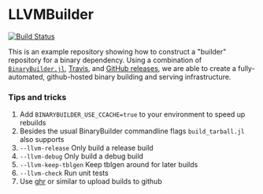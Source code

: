 # LLVMBuilder

[![Build Status](https://travis-ci.org/cdsousa/LLVMBuilder.svg?branch=master)](https://travis-ci.org/cdsousa/LLVMBuilder)

This is an example repository showing how to construct a "builder" repository for a binary dependency.  Using a combination of [`BinaryBuilder.jl`](https://github.com/staticfloat/BinaryBuilder.jl), [Travis](https://travis-ci.org), and [GitHub releases](https://docs.travis-ci.com/user/deployment/releases/), we are able to create a fully-automated, github-hosted binary building and serving infrastructure.

### Tips and tricks

1. Add `BINARYBUILDER_USE_CCACHE=true` to your environment to speed up rebuilds
2. Besides the usual BinaryBuilder commandline flags `build_tarball.jl` also supports
  1. `--llvm-release` Only build a release build
  2. `--llvm-debug` Only build a debug build
  3. `--llvm-keep-tblgen` Keep tblgen around for later builds
  3. `--llvm-check` Run unit tests
3. Use [ghr](https://github.com/tcnksm/ghr) or similar to upload builds to github
